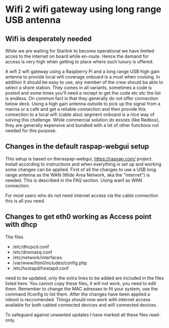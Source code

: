 
# Wifi 2 wifi gateway using long range USB antenna


## Wifi is desperately needed

While we are waiting for Starlink to become operational we have limited acces
to the internet on board while en-route. Hence the demand for access is
very high when getting to place where such luxury is offered.

A wifi 2 wifi gateway using a Raspberry Pi and a long range USB high
gain antenna to provide local wifi coverage onboard is a must when
cruising. In addition it should be easy to use, any member of the crew
should ba able to select a shore station. They comes in all variants,
sometimes a code is posted and some times you'll need a reciept to get
the code etc etc the list is endless. On common fact is that they
generally do not offer connection below deck. Using a high gain
antenna outside to pick up the signal from a marina or a café and get
a reliable connection and then provide this connection to a local wifi
(cable also) segment onboard is a nice way of solving this
chellenge. While commercial solution do exsists (like Redbox), they
are generally expensive and bundled with a lot of other functions not
needed for this purpose.

## Changes in the default raspap-webgui setup

This setup is based on theraspap-webgui, https://raspap.com/ project.
Install according to instructions and when everything is set up and
working some changes can be applied. First of all the changes to use a
USB long range antenna as the WAN (Wide Area Network, aka the
"internet") is needed. This is described in the FAQ section. Using
wan1 as WAN connection. 

For most users who do not need internet access via the cable
connection this is all you need.

## Changes to get eth0 working as Access point with dhcp

The files 
* /etc/dhcpcd.conf 
* /etc/dnsmasq.conf 
* /etc/network/interfaces 
* /var/www/html/includes/config.php
* /etc/hostapd/hostapd.conf 

need to be updated, only the extra lines
to be added are included in the files listed here. You cannot copy
these files, it will not work, you need to edit them. Remember to
change the MAC adresses to fit your system, use the command ifconfig
to list them.  After the changes have been applied a reboot is
reccomended. Things should now work with internet access available for
both cabled connected devices and wifi connected devices.

To safeguard against unwanted updates I have marked all these files read-only.




